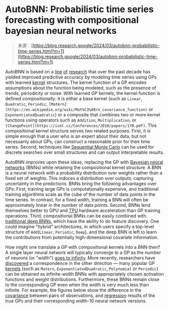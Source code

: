 <!--yml
category: 未分类
date: 2024-05-29 12:45:48
-->

# AutoBNN: Probabilistic time series forecasting with compositional bayesian neural networks

> 来源：[https://blog.research.google/2024/03/autobnn-probabilistic-time-series.html?m=1](https://blog.research.google/2024/03/autobnn-probabilistic-time-series.html?m=1)

AutoBNN is based on a [line](https://proceedings.mlr.press/v28/duvenaud13.html) [of](https://royalsocietypublishing.org/doi/10.1098/rsta.2011.0550) [research](https://proceedings.mlr.press/v202/saad23a.html) that over the past decade has yielded improved predictive accuracy by modeling time series using GPs with learned [kernel](https://www.cs.toronto.edu/~duvenaud/cookbook/) structures. The kernel function of a GP encodes assumptions about the function being modeled, such as the presence of trends, periodicity or noise. With learned GP kernels, the kernel function is defined compositionally: it is either a base kernel (such as `Linear`, `Quadratic`, `Periodic`, `[Matérn](https://en.wikipedia.org/wiki/Mat%C3%A9rn_covariance_function)` or `ExponentiatedQuadratic`) or a composite that combines two or more kernel functions using operators such as `Addition`, `Multiplication`, or `[ChangePoint](https://icml.cc/Conferences/2010/papers/170.pdf)`. This compositional kernel structure serves two related purposes. First, it is simple enough that a user who is an expert about their data, but not necessarily about GPs, can construct a reasonable prior for their time series. Second, techniques like [Sequential Monte Carlo](https://www.stats.ox.ac.uk/~doucet/doucet_defreitas_gordon_smcbookintro.pdf) can be used for discrete searches over small structures and can output interpretable results.

AutoBNN improves upon these ideas, replacing the GP with [Bayesian neural networks](https://www.cs.toronto.edu/~duvenaud/distill_bayes_net/public/) (BNNs) while retaining the compositional kernel structure. A BNN is a neural network with a probability distribution over weights rather than a fixed set of weights. This induces a distribution over outputs, capturing uncertainty in the predictions. BNNs bring the following advantages over GPs: First, training large GPs is computationally expensive, and traditional training algorithms scale as the cube of the number of data points in the time series. In contrast, for a fixed width, training a BNN will often be approximately linear in the number of data points. Second, BNNs lend themselves better to GPU and [TPU](https://cloud.google.com/tpu?hl=en) hardware acceleration than GP training operations. Third, compositional BNNs can be easily combined with [traditional deep BNNs](https://arxiv.org/abs/2007.06823), which have the ability to do feature discovery. One could imagine "hybrid" architectures, in which users specify a top-level structure of `Add`(`Linear`, `Periodic`, `Deep`), and the deep BNN is left to learn the contributions from potentially high-dimensional covariate information.

How might one translate a GP with compositional kernels into a BNN then? A single layer neural network will typically converge to a GP as the number of neurons (or "width") [goes to infinity](https://link.springer.com/chapter/10.1007/978-1-4612-0745-0_2). More recently, researchers have [discovered](https://openreview.net/forum?id=gRwh5HkdaTm) a correspondence in the other direction — many popular GP [kernels](https://www.cs.toronto.edu/~duvenaud/cookbook/) (such as `Matern`, `ExponentiatedQuadratic`, `Polynomial` or `Periodic`) can be obtained as infinite-width BNNs with appropriately chosen activation functions and weight distributions. Furthermore, these BNNs remain close to the corresponding GP even when the width is very much less than infinite. For example, the figures below show the difference in the [covariance](https://en.wikipedia.org/wiki/Covariance_matrix#:~:text=In%20probability%20theory%20and%20statistics,of%20a%20given%20random%20vector) between pairs of observations, and [regression](https://en.wikipedia.org/wiki/Kriging) results of the true GPs and their corresponding width-10 neural network versions.